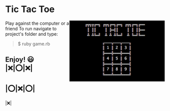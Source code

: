 # Tic Tac Toe <br>
<img src="logo.png" align="right"/>

Play against the computer or a friend
To run navigate to project's folder and type:<br>
> $ ruby game.rb

Enjoy! :smiley: <br>
|:x:|:o:|:x:|<br>
-------------
|:o:|:x:|:o:|<br>
-------------
|:x:|
